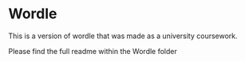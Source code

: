 # Wordle

This is a version of wordle that was made as a university coursework.

Please find the full readme within the Wordle folder